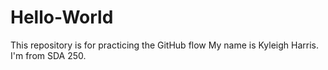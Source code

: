 # Hello-World
This repository is for practicing the GitHub flow
My name is Kyleigh Harris. I'm from SDA 250.
